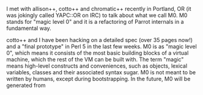 I met with allison++, cotto++ and chromatic++ recently in Portland, OR (it was
jokingly called YAPC::OR on IRC) to talk about what we call M0. M0 stands for
"magic level 0" and it is a refactoring of Parrot internals in a fundamental way.

cotto++ and I have been hacking on a detailed spec (over 35 pages now!) and a
"final prototype" in Perl 5 in the last few weeks. M0 is as "magic level 0",
which means it consists of the most basic building blocks of a virtual machine,
which the rest of the VM can be built with. The term "magic" means high-level
constructs and conveniences, such as objects, lexical variables, classes and their
associated syntax sugar. M0 is not meant to be written by humans, except during
bootstrapping. In the future, M0 will be generated from 
